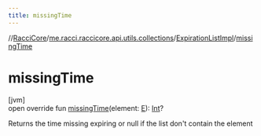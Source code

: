 ```yaml
---
title: missingTime
---
```

//[RacciCore](../../../index.html)/[me.racci.raccicore.api.utils.collections](../index.html)/[ExpirationListImpl](index.html)/[missingTime](missing-time.html)



# missingTime



[jvm]\
open override fun [missingTime](missing-time.html)(element: [E](index.html)): [Int](https://kotlinlang.org/api/latest/jvm/stdlib/kotlin/-int/index.html)?



Returns the time missing expiring or null if the list don't contain the element




